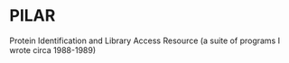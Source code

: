 # PILAR
Protein Identification and Library Access Resource (a suite of programs I wrote circa 1988-1989)

